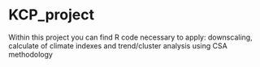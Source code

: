 # KCP_project
Within this project you can find R code necessary to apply: downscaling, calculate of climate indexes and trend/cluster analysis using CSA methodology
